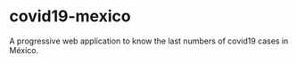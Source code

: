 # covid19-mexico
A progressive web application to know the last numbers of covid19 cases in México.
